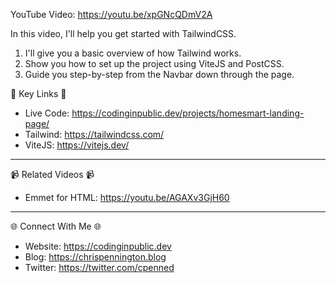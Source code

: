 YouTube Video: https://youtu.be/xpGNcQDmV2A

In this video, I'll help you get started with TailwindCSS.
1. I'll give you a basic overview of how Tailwind works.
2. Show you how to set up the project using ViteJS and PostCSS.
3. Guide you step-by-step from the Navbar down through the page.

🔗  Key Links 🔗
- Live Code: https://codinginpublic.dev/projects/homesmart-landing-page/
- Tailwind: https://tailwindcss.com/
- ViteJS: https://vitejs.dev/

---------------------------------------

📹  Related Videos 📹
- Emmet for HTML: https://youtu.be/AGAXv3GjH60

---------------------------------------

🌐 Connect With Me 🌐 
- Website: https://codinginpublic.dev
- Blog: https://chrispennington.blog
- Twitter: https://twitter.com/cpenned
